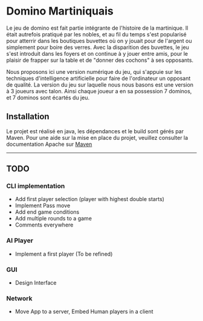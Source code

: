 # Domino Martiniquais

Le jeu de domino est fait partie intégrante de l'histoire de la martinique. Il était autrefois pratiqué par les nobles, et au fil du temps s'est popularisé pour atterrir dans les boutiques buvettes où on y jouait pour de l'argent ou simplement pour boire des verres. Avec la disparition des buvettes, le jeu s'est introduit dans les foyers et on continue à y jouer entre amis, pour le plaisir de frapper sur la table et de "donner des cochons" à ses opposants.

Nous proposons ici une version numérique du jeu, qui s'appuie sur les techniques d'intelligence artificielle pour faire de l'ordinateur un opposant de qualité. La version du jeu sur laquelle nous nous basons est une version à 3 joueurs avec talon. Ainsi chaque joueur a en sa possession 7 dominos, et 7 dominos sont écartés du jeu.

## Installation

Le projet est réalisé en java, les dépendances et le build sont gérés par Maven. Pour une aide sur la mise en place du projet, veuillez consulter la documentation Apache sur [Maven](https://maven.apache.org/guides/getting-started/index.html)

---
## TODO

### CLI implementation

- Add first player selection (player with highest double starts)
- Implement Pass move
- Add end game conditions
- Add multiple rounds to a game
- Comments everywhere

### AI Player

- Implement a first player (To be refined)

### GUI

- Design Interface

### Network

- Move App to a server, Embed Human players in a client
